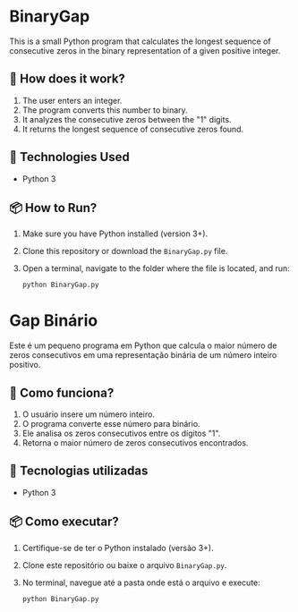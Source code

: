 # BinaryGap

This is a small Python program that calculates the longest sequence of consecutive zeros in the binary representation of a given positive integer.

## 📌 How does it work?

1. The user enters an integer.
2. The program converts this number to binary.
3. It analyzes the consecutive zeros between the "1" digits.
4. It returns the longest sequence of consecutive zeros found.

## 🚀 Technologies Used

- Python 3

## 📦 How to Run?

1. Make sure you have Python installed (version 3+).
2. Clone this repository or download the `BinaryGap.py` file.
3. Open a terminal, navigate to the folder where the file is located, and run:

   ```sh
   python BinaryGap.py


# Gap Binário

Este é um pequeno programa em Python que calcula o maior número de zeros consecutivos em uma representação binária de um número inteiro positivo.

## 📌 Como funciona?

1. O usuário insere um número inteiro.
2. O programa converte esse número para binário.
3. Ele analisa os zeros consecutivos entre os dígitos "1".
4. Retorna o maior número de zeros consecutivos encontrados.

## 🚀 Tecnologias utilizadas

- Python 3

## 📦 Como executar?

1. Certifique-se de ter o Python instalado (versão 3+).
2. Clone este repositório ou baixe o arquivo `BinaryGap.py`.
3. No terminal, navegue até a pasta onde está o arquivo e execute:

   ```sh
   python BinaryGap.py
